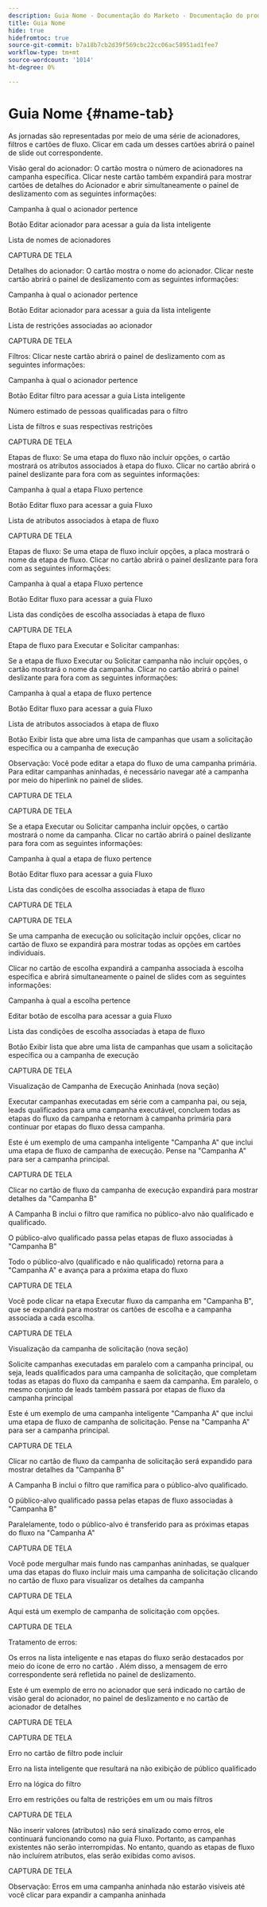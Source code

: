 ```yaml
---
description: Guia Nome - Documentação do Marketo - Documentação do produto
title: Guia Nome
hide: true
hidefromtoc: true
source-git-commit: b7a18b7cb2d39f569cbc22cc06ac58951ad1fee7
workflow-type: tm+mt
source-wordcount: '1014'
ht-degree: 0%

---
```


# Guia Nome {#name-tab}

As jornadas são representadas por meio de uma série de acionadores, filtros e cartões de fluxo. Clicar em cada um desses cartões abrirá o painel de slide out correspondente.

Visão geral do acionador: O cartão mostra o número de acionadores na campanha específica. Clicar neste cartão também expandirá para mostrar cartões de detalhes do Acionador e abrir simultaneamente o painel de deslizamento com as seguintes informações:

Campanha à qual o acionador pertence

Botão Editar acionador para acessar a guia da lista inteligente

Lista de nomes de acionadores

CAPTURA DE TELA

Detalhes do acionador: O cartão mostra o nome do acionador. Clicar neste cartão abrirá o painel de deslizamento com as seguintes informações:

Campanha à qual o acionador pertence

Botão Editar acionador para acessar a guia da lista inteligente

Lista de restrições associadas ao acionador

CAPTURA DE TELA

Filtros: Clicar neste cartão abrirá o painel de deslizamento com as seguintes informações:

Campanha à qual o acionador pertence

Botão Editar filtro para acessar a guia Lista inteligente

Número estimado de pessoas qualificadas para o filtro

Lista de filtros e suas respectivas restrições

CAPTURA DE TELA

Etapas de fluxo: Se uma etapa do fluxo não incluir opções, o cartão mostrará os atributos associados à etapa do fluxo. Clicar no cartão abrirá o painel deslizante para fora com as seguintes informações:

Campanha à qual a etapa Fluxo pertence

Botão Editar fluxo para acessar a guia Fluxo

Lista de atributos associados à etapa de fluxo

CAPTURA DE TELA

Etapas de fluxo: Se uma etapa de fluxo incluir opções, a placa mostrará o nome da etapa de fluxo. Clicar no cartão abrirá o painel deslizante para fora com as seguintes informações:

Campanha à qual a etapa Fluxo pertence

Botão Editar fluxo para acessar a guia Fluxo

Lista das condições de escolha associadas à etapa de fluxo

CAPTURA DE TELA

Etapa de fluxo para Executar e Solicitar campanhas:

Se a etapa de fluxo Executar ou Solicitar campanha não incluir opções, o cartão mostrará o nome da campanha. Clicar no cartão abrirá o painel deslizante para fora com as seguintes informações:

Campanha à qual a etapa de fluxo pertence

Botão Editar fluxo para acessar a guia Fluxo

Lista de atributos associados à etapa de fluxo

Botão Exibir lista que abre uma lista de campanhas que usam a solicitação específica ou a campanha de execução

Observação: Você pode editar a etapa do fluxo de uma campanha primária. Para editar campanhas aninhadas, é necessário navegar até a campanha por meio do hiperlink no painel de slides.

CAPTURA DE TELA

CAPTURA DE TELA

Se a etapa Executar ou Solicitar campanha incluir opções, o cartão mostrará o nome da campanha. Clicar no cartão abrirá o painel deslizante para fora com as seguintes informações:

Campanha à qual a etapa de fluxo pertence

Botão Editar fluxo para acessar a guia Fluxo

Lista das condições de escolha associadas à etapa de fluxo

CAPTURA DE TELA

CAPTURA DE TELA

Se uma campanha de execução ou solicitação incluir opções, clicar no cartão de fluxo se expandirá para mostrar todas as opções em cartões individuais.

Clicar no cartão de escolha expandirá a campanha associada à escolha específica e abrirá simultaneamente o painel de slides com as seguintes informações:

Campanha à qual a escolha pertence

Editar botão de escolha para acessar a guia Fluxo

Lista das condições de escolha associadas à etapa de fluxo

Botão Exibir lista que abre uma lista de campanhas que usam a solicitação específica ou a campanha de execução

CAPTURA DE TELA

Visualização de Campanha de Execução Aninhada (nova seção)

Executar campanhas executadas em série com a campanha pai, ou seja, leads qualificados para uma campanha executável, concluem todas as etapas do fluxo da campanha e retornam à campanha primária para continuar por etapas do fluxo dessa campanha.

Este é um exemplo de uma campanha inteligente &quot;Campanha A&quot; que inclui uma etapa de fluxo de campanha de execução. Pense na &quot;Campanha A&quot; para ser a campanha principal.

CAPTURA DE TELA

Clicar no cartão de fluxo da campanha de execução expandirá para mostrar detalhes da &quot;Campanha B&quot;

A Campanha B inclui o filtro que ramifica no público-alvo não qualificado e qualificado.

O público-alvo qualificado passa pelas etapas de fluxo associadas à &quot;Campanha B&quot;

Todo o público-alvo (qualificado e não qualificado) retorna para a &quot;Campanha A&quot; e avança para a próxima etapa do fluxo

CAPTURA DE TELA

Você pode clicar na etapa Executar fluxo da campanha em &quot;Campanha B&quot;, que se expandirá para mostrar os cartões de escolha e a campanha associada a cada escolha.

CAPTURA DE TELA

Visualização da campanha de solicitação (nova seção)

Solicite campanhas executadas em paralelo com a campanha principal, ou seja, leads qualificados para uma campanha de solicitação, que completam todas as etapas do fluxo da campanha e saem da campanha. Em paralelo, o mesmo conjunto de leads também passará por etapas de fluxo da campanha principal

Este é um exemplo de uma campanha inteligente &quot;Campanha A&quot; que inclui uma etapa de fluxo de campanha de solicitação. Pense na &quot;Campanha A&quot; para ser a campanha principal.

CAPTURA DE TELA

Clicar no cartão de fluxo da campanha de solicitação será expandido para mostrar detalhes da &quot;Campanha B&quot;

A Campanha B inclui o filtro que ramifica para o público-alvo qualificado.

O público-alvo qualificado passa pelas etapas de fluxo associadas à &quot;Campanha B&quot;

Paralelamente, todo o público-alvo é transferido para as próximas etapas do fluxo na &quot;Campanha A&quot;

CAPTURA DE TELA

Você pode mergulhar mais fundo nas campanhas aninhadas, se qualquer uma das etapas do fluxo incluir mais uma campanha de solicitação clicando no cartão de fluxo para visualizar os detalhes da campanha

CAPTURA DE TELA

Aqui está um exemplo de campanha de solicitação com opções.

CAPTURA DE TELA

Tratamento de erros:

Os erros na lista inteligente e nas etapas do fluxo serão destacados por meio do ícone de erro no cartão . Além disso, a mensagem de erro correspondente será refletida no painel de deslizamento.

Este é um exemplo de erro no acionador que será indicado no cartão de visão geral do acionador, no painel de deslizamento e no cartão de acionador de detalhes

CAPTURA DE TELA

CAPTURA DE TELA

Erro no cartão de filtro pode incluir

Erro na lista inteligente que resultará na não exibição de público qualificado

Erro na lógica do filtro

Erro em restrições ou falta de restrições em um ou mais filtros

CAPTURA DE TELA

Não inserir valores (atributos) não será sinalizado como erros, ele continuará funcionando como na guia Fluxo. Portanto, as campanhas existentes não serão interrompidas. No entanto, quando as etapas de fluxo não incluírem atributos, elas serão exibidas como avisos.

CAPTURA DE TELA

Observação: Erros em uma campanha aninhada não estarão visíveis até você clicar para expandir a campanha aninhada
